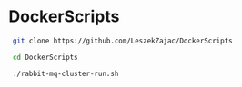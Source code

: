 # DockerScripts

```bash
 git clone https://github.com/LeszekZajac/DockerScripts

 cd DockerScripts

 ./rabbit-mq-cluster-run.sh
```
